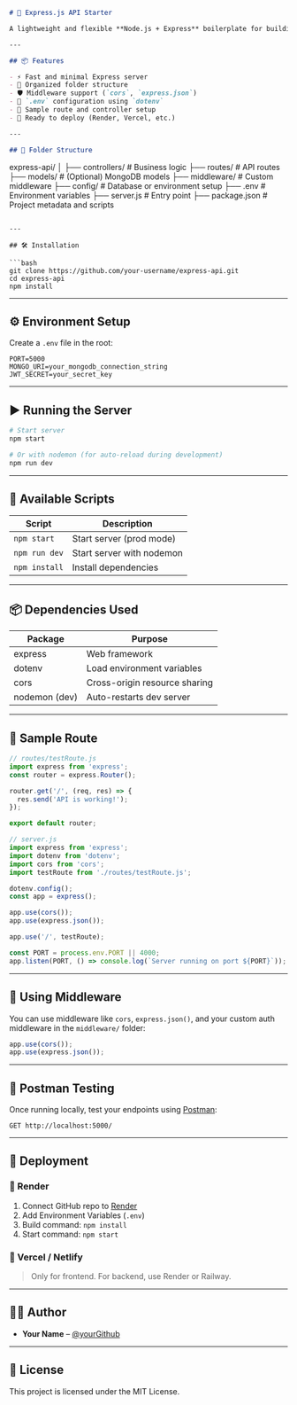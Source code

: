```markdown
# 🚀 Express.js API Starter

A lightweight and flexible **Node.js + Express** boilerplate for building RESTful APIs quickly. Comes pre-configured with environment variables, middleware, and sample routes.

---

## 📦 Features

- ⚡ Fast and minimal Express server
- 📂 Organized folder structure
- 🛡️ Middleware support (`cors`, `express.json`)
- 🔐 `.env` configuration using `dotenv`
- 📄 Sample route and controller setup
- 🚀 Ready to deploy (Render, Vercel, etc.)

---

## 📁 Folder Structure

```

express-api/
│
├── controllers/        # Business logic
├── routes/             # API routes
├── models/             # (Optional) MongoDB models
├── middleware/         # Custom middleware
├── config/             # Database or environment setup
├── .env                # Environment variables
├── server.js           # Entry point
├── package.json        # Project metadata and scripts

````

---

## 🛠️ Installation

```bash
git clone https://github.com/your-username/express-api.git
cd express-api
npm install
````

---

## ⚙️ Environment Setup

Create a `.env` file in the root:

```env
PORT=5000
MONGO_URI=your_mongodb_connection_string
JWT_SECRET=your_secret_key
```

---

## ▶️ Running the Server

```bash
# Start server
npm start

# Or with nodemon (for auto-reload during development)
npm run dev
```

---

## 📌 Available Scripts

| Script        | Description               |
| ------------- | ------------------------- |
| `npm start`   | Start server (prod mode)  |
| `npm run dev` | Start server with nodemon |
| `npm install` | Install dependencies      |

---

## 📦 Dependencies Used

| Package       | Purpose                       |
| ------------- | ----------------------------- |
| express       | Web framework                 |
| dotenv        | Load environment variables    |
| cors          | Cross-origin resource sharing |
| nodemon (dev) | Auto-restarts dev server      |

---

## 📡 Sample Route

```js
// routes/testRoute.js
import express from 'express';
const router = express.Router();

router.get('/', (req, res) => {
  res.send('API is working!');
});

export default router;
```

```js
// server.js
import express from 'express';
import dotenv from 'dotenv';
import cors from 'cors';
import testRoute from './routes/testRoute.js';

dotenv.config();
const app = express();

app.use(cors());
app.use(express.json());

app.use('/', testRoute);

const PORT = process.env.PORT || 4000;
app.listen(PORT, () => console.log(`Server running on port ${PORT}`));
```

---

## 🔐 Using Middleware

You can use middleware like `cors`, `express.json()`, and your custom auth middleware in the `middleware/` folder:

```js
app.use(cors());
app.use(express.json());
```

---

## 🧪 Postman Testing

Once running locally, test your endpoints using [Postman](https://www.postman.com/):

```
GET http://localhost:5000/
```

---

## 🚀 Deployment

### 🔹 Render

1. Connect GitHub repo to [Render](https://render.com/)
2. Add Environment Variables (`.env`)
3. Build command: `npm install`
4. Start command: `npm start`

### 🔹 Vercel / Netlify

> Only for frontend. For backend, use Render or Railway.

---

## 🧑‍💻 Author

* **Your Name** – [@yourGithub](https://github.com/yourGithub)

---

## 📄 License

This project is licensed under the MIT License.

```

